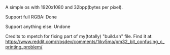 A simple os with 1920x1080 and 32bpp(bytes per pixel).

Support full RGBA: Done

Support anything else: Undone

Credits to mpetch for fixing part of my(totally) "build.sh" file. Find it at: https://www.reddit.com/r/osdev/comments/1ikv5ma/pm32_bit_confusing_c_printing_problem/
